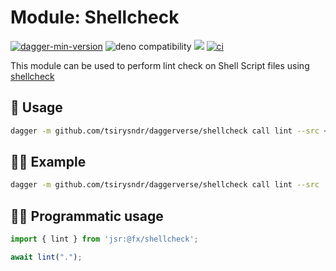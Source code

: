 # Module: Shellcheck

[![dagger-min-version](https://shield.fluentci.io/dagger/v0.11.7)](https://dagger.io)
![deno compatibility](https://shield.deno.dev/deno/^1.41)
[![](https://jsr.io/badges/@fx/shellcheck)](https://jsr.io/@fx/shellcheck)
[![ci](https://github.com/tsirysndr/daggerverse/actions/workflows/ci.yml/badge.svg)](https://github.com/tsirysndr/daggerverse/actions/workflows/ci.yml)

This module can be used to perform lint check on Shell Script files using [shellcheck](https://github.com/koalaman/shellcheck/)

## 🚀 Usage

```sh
dagger -m github.com/tsirysndr/daggerverse/shellcheck call lint --src <source>
```

## 🧑‍🔬 Example

```sh
dagger -m github.com/tsirysndr/daggerverse/shellcheck call lint --src .
```

## 🧑‍💻 Programmatic usage

```typescript
import { lint } from 'jsr:@fx/shellcheck';

await lint(".");
```